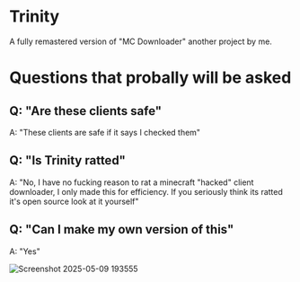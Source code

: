 # Trinity
A fully remastered version of "MC Downloader" another project by me.

# Questions that probally will be asked

Q: "Are these clients safe"
-----------------------------------------------------
A: "These clients are safe if it says I checked them"

Q: "Is Trinity ratted"
-----------------------------------------------------
A: "No, I have no fucking reason to rat a minecraft "hacked" client downloader, I only made this for efficiency. If you seriously think its ratted it's open source look at it yourself"

Q: "Can I make my own version of this"
-----------------------------------------------------
A: "Yes"










![Screenshot 2025-05-09 193555](https://github.com/user-attachments/assets/221e945d-8e54-412e-828f-e237eb9cf3bc)
